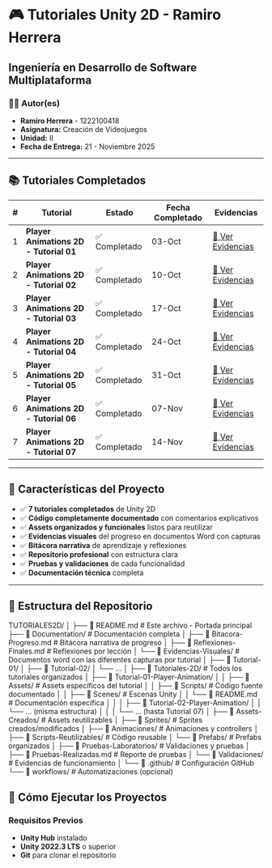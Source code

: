 # 🎮 Tutoriales Unity 2D - Ramiro Herrera
## Ingeniería en Desarrollo de Software Multiplataforma

### 👨‍💻 Autor(es)
- **Ramiro Herrera** - 1222100418
- **Asignatura:** Creación de Videojuegos
- **Unidad:** II
- **Fecha de Entrega:** 21 - Noviembre 2025

---

## 📚 Tutoriales Completados

| # | Tutorial | Estado | Fecha Completado | Evidencias |
|---|----------|---------|------------------|------------|
| 1 | **Player Animations 2D - Tutorial 01** | ✅ Completado | 03-Oct | [📄 Ver Evidencias](Documentation/Evidencias-Visuales/Tutorial-01/Tutorial01-evidencias.docx) |
| 2 | **Player Animations 2D - Tutorial 02** | ✅ Completado | 10-Oct | [📄 Ver Evidencias](Documentation/Evidencias-Visuales/Tutorial-02/Tutorial02-evidencias.docx) |
| 3 | **Player Animations 2D - Tutorial 03** | ✅ Completado | 17-Oct | [📄 Ver Evidencias](Documentation/Evidencias-Visuales/Tutorial-03/Tutorial03-evidencias.docx) |
| 4 | **Player Animations 2D - Tutorial 04** | ✅ Completado | 24-Oct | [📄 Ver Evidencias](Documentation/Evidencias-Visuales/Tutorial-04/Tutorial04-evidencias.docx) |
| 5 | **Player Animations 2D - Tutorial 05** | ✅ Completado | 31-Oct | [📄 Ver Evidencias](Documentation/Evidencias-Visuales/Tutorial-05/Tutorial05-evidencias.docx) |
| 6 | **Player Animations 2D - Tutorial 06** | ✅ Completado | 07-Nov | [📄 Ver Evidencias](Documentation/Evidencias-Visuales/Tutorial-06/Tutorial06-evidencias.docx) |
| 7 | **Player Animations 2D - Tutorial 07** | ✅ Completado | 14-Nov | [📄 Ver Evidencias](Documentation/Evidencias-Visuales/Tutorial-07/Tutorial07-evidencias.docx) |

---

## 🚀 Características del Proyecto

- ✅ **7 tutoriales completados** de Unity 2D
- ✅ **Código completamente documentado** con comentarios explicativos
- ✅ **Assets organizados y funcionales** listos para reutilizar
- ✅ **Evidencias visuales** del progreso en documentos Word con capturas
- ✅ **Bitácora narrativa** de aprendizaje y reflexiones
- ✅ **Repositorio profesional** con estructura clara
- ✅ **Pruebas y validaciones** de cada funcionalidad
- ✅ **Documentación técnica** completa

---

## 📁 Estructura del Repositorio


TUTORIALES2D/
│
├── 📄 README.md # Este archivo - Portada principal
├── 📁 Documentation/ # Documentación completa
│ ├── 📄 Bitacora-Progreso.md # Bitácora narrativa de progreso
│ ├── 📄 Reflexiones-Finales.md # Reflexiones por lección
│ └── 📁 Evidencias-Visuales/ # Documentos word con las diferentes capturas por tutorial
│ ├── 📁 Tutorial-01/
│ ├── 📁 Tutorial-02/
│ └── ...
│
├── 📁 Tutoriales-2D/ # Todos los tutoriales organizados
│ ├── 📁 Tutorial-01-Player-Animation/
│ │ ├── 📁 Assets/ # Assets específicos del tutorial
│ │ ├── 📁 Scripts/ # Código fuente documentado
│ │ ├── 📁 Scenes/ # Escenas Unity
│ │ └── 📄 README.md # Documentación específica
│ │
│ ├── 📁 Tutorial-02-Player-Animation/
│ │ └── ... (misma estructura)
│ │
│ └── ... (hasta Tutorial 07)
│
├── 📁 Assets-Creados/ # Assets reutilizables
│ ├── 📁 Sprites/ # Sprites creados/modificados
│ ├── 📁 Animaciones/ # Animaciones y controllers
│ ├── 📁 Scripts-Reutilizables/ # Código reusable
│ └── 📁 Prefabs/ # Prefabs organizados
│
├── 📁 Pruebas-Laboratorios/ # Validaciones y pruebas
│ ├── 📄 Pruebas-Realizadas.md # Reporte de pruebas
│ └── 📁 Validaciones/ # Evidencias de funcionamiento
│
└── 📁 .github/ # Configuración GitHub
└── 📁 workflows/ # Automatizaciones (opcional)

## 🎯 Cómo Ejecutar los Proyectos

### Requisitos Previos
- **Unity Hub** instalado
- **Unity 2022.3 LTS** o superior
- **Git** para clonar el repositorio